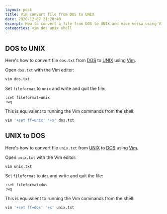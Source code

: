 ```yaml
---
layout: post
title: Vim convert file from DOS to UNIX
date: 2020-12-07 21:20:40
excerpt: How to convert a file from DOS to UNIX and vice versa using Vim.
categories: vim dos unix shell
---
```


## DOS to UNIX

Here's how to convert file `dos.txt` from [DOS](https://en.wikipedia.org/wiki/DOS) to [UNIX](https://en.wikipedia.org/wiki/Unix) using [Vim](https://www.vim.org/).

Open `dos.txt` with the Vim editor:

```sh
vim dos.txt
```

Set `fileformat` to `unix` and write and quit the file:

```vim
:set fileformat=unix
:wq
```

This is equivalent to running the Vim commands from the shell:

```sh
vim '+set ff=unix' '+x' dos.txt
```

## UNIX to DOS

Here's how to convert file `unix.txt` from [UNIX](https://en.wikipedia.org/wiki/Unix) to [DOS](https://en.wikipedia.org/wiki/DOS) using [Vim](https://www.vim.org/).

Open `unix.txt` with the Vim editor:

```sh
vim unix.txt
```

Set `fileformat` to `dos` and write and quit the file:

```vim
:set fileformat=dos
:wq
```

This is equivalent to running the Vim commands from the shell:

```sh
vim '+set ff=dos' '+x' unix.txt
```
